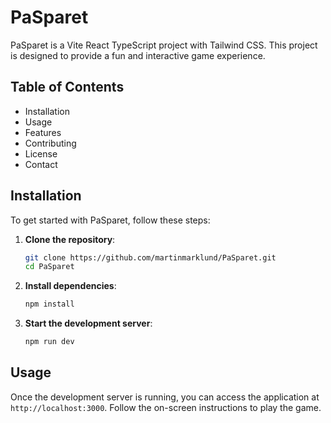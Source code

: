 # PaSparet

PaSparet is a Vite React TypeScript project with Tailwind CSS. This project is designed to provide a fun and interactive game experience.

## Table of Contents

- Installation
- Usage
- Features
- Contributing
- License
- Contact

## Installation

To get started with PaSparet, follow these steps:

1. **Clone the repository**:
   ```bash
   git clone https://github.com/martinmarklund/PaSparet.git
   cd PaSparet

2. **Install dependencies**:
   ```bash
   npm install
3. **Start the development server**:
   ```bash
   npm run dev

## Usage
Once the development server is running, you can access the application at ``http://localhost:3000``. Follow the on-screen instructions to play the game.
